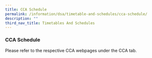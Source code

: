 ```yaml
---
title: CCA Schedule
permalink: /information/dsa/timetable-and-schedules/cca-schedule/
description: ""
third_nav_title: Timetables And Schedules
---
```



### **CCA Schedule**
Please refer to the respective CCA webpages under the CCA tab.